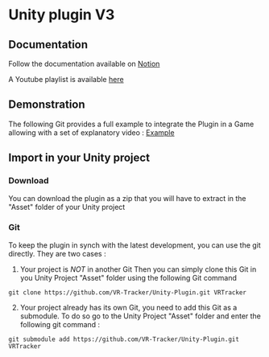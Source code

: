 # Unity plugin V3

## Documentation
Follow the documentation available on [Notion](https://www.notion.so/vrtracker/VR-Tracker-Unity-Plugin-V3-5aad172e672944c1a4f47a5ac2c8e72d)

A Youtube playlist is available [here](https://www.notion.so/vrtracker/VR-Tracker-Unity-Plugin-V3-5aad172e672944c1a4f47a5ac2c8e72d)

## Demonstration
The following Git provides a full example to integrate the Plugin in a Game allowing with a set of explanatory video : [Example](https://github.com/VR-Tracker/Unity-Example)

## Import in your Unity project
### Download
You can download the plugin as a zip that you will have to extract in the "Asset" folder of your Unity project

### Git
To keep the plugin in synch with the latest development, you can use the git directly. They are two cases :
1. Your project is *NOT* in another Git
Then you can simply clone this Git in you Unity Project "Asset" folder using the following Git command
```
git clone https://github.com/VR-Tracker/Unity-Plugin.git VRTracker
```
2. Your project already has its own Git, you need to add this Git as a submodule. To do so go to the Unity Project "Asset" folder and enter the following git command :
```
git submodule add https://github.com/VR-Tracker/Unity-Plugin.git VRTracker
```
